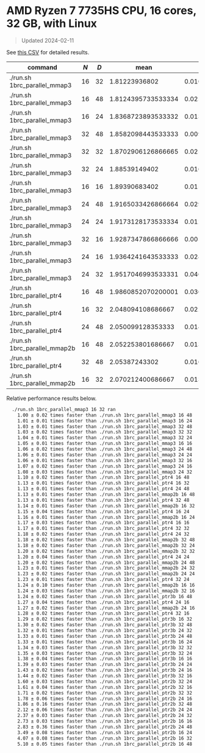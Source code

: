 # AMD Ryzen 7 7735HS CPU, 16 cores, 32 GB, with Linux

> Updated 2024-02-11

See [this CSV](/perfdata/parmmap2_amd_7735HS_16c_32gb.csv) for detailed results. 

| command                       | _N_ | _D_ | mean               | stddev               |
| ----------------------------- | --- | --- | ------------------ | -------------------- |
| ./run.sh 1brc_parallel_mmap3  | 16  | 32  | 1.81223936802      | 0.010641893538444113 |
| ./run.sh 1brc_parallel_mmap3  | 16  | 48  | 1.8124395733533334 | 0.025204295077901798 |
| ./run.sh 1brc_parallel_mmap3  | 16  | 24  | 1.8368723893533332 | 0.013546516645281849 |
| ./run.sh 1brc_parallel_mmap3  | 32  | 48  | 1.8582098443533333 | 0.009143857373650572 |
| ./run.sh 1brc_parallel_mmap3  | 32  | 32  | 1.8702906126866665 | 0.025440750732756902 |
| ./run.sh 1brc_parallel_mmap3  | 32  | 24  | 1.88539149402      | 0.016638412704802416 |
| ./run.sh 1brc_parallel_mmap3  | 16  | 16  | 1.89390683402      | 0.015744340864729173 |
| ./run.sh 1brc_parallel_mmap3  | 24  | 48  | 1.9165033426866664 | 0.02913031014921986  |
| ./run.sh 1brc_parallel_mmap3  | 24  | 24  | 1.9173128173533334 | 0.012058646943863154 |
| ./run.sh 1brc_parallel_mmap3  | 32  | 16  | 1.9287347866866666 | 0.005990832996194345 |
| ./run.sh 1brc_parallel_mmap3  | 24  | 16  | 1.9364241643533333 | 0.028796730421491862 |
| ./run.sh 1brc_parallel_mmap3  | 24  | 32  | 1.9517046993533331 | 0.04603274094312159  |
| ./run.sh 1brc_parallel_ptr4   | 16  | 48  | 1.9860852070200001 | 0.036552582355871645 |
| ./run.sh 1brc_parallel_ptr4   | 16  | 32  | 2.048094108686667  | 0.022017097642112623 |
| ./run.sh 1brc_parallel_ptr4   | 24  | 48  | 2.050099128353333  | 0.01405313428169441  |
| ./run.sh 1brc_parallel_mmap2b | 16  | 48  | 2.052253801686667  | 0.013836257705981809 |
| ./run.sh 1brc_parallel_ptr4   | 32  | 48  | 2.05387243302      | 0.01625264239831073  |
| ./run.sh 1brc_parallel_mmap2b | 16  | 32  | 2.070212400686667  | 0.013296134404275487 |

Relative performance results below.

```txt
  ./run.sh 1brc_parallel_mmap3 16 32 ran
    1.00 ± 0.02 times faster than ./run.sh 1brc_parallel_mmap3 16 48
    1.01 ± 0.01 times faster than ./run.sh 1brc_parallel_mmap3 16 24
    1.03 ± 0.01 times faster than ./run.sh 1brc_parallel_mmap3 32 48
    1.03 ± 0.02 times faster than ./run.sh 1brc_parallel_mmap3 32 32
    1.04 ± 0.01 times faster than ./run.sh 1brc_parallel_mmap3 32 24
    1.05 ± 0.01 times faster than ./run.sh 1brc_parallel_mmap3 16 16
    1.06 ± 0.02 times faster than ./run.sh 1brc_parallel_mmap3 24 48
    1.06 ± 0.01 times faster than ./run.sh 1brc_parallel_mmap3 24 24
    1.06 ± 0.01 times faster than ./run.sh 1brc_parallel_mmap3 32 16
    1.07 ± 0.02 times faster than ./run.sh 1brc_parallel_mmap3 24 16
    1.08 ± 0.03 times faster than ./run.sh 1brc_parallel_mmap3 24 32
    1.10 ± 0.02 times faster than ./run.sh 1brc_parallel_ptr4 16 48
    1.13 ± 0.01 times faster than ./run.sh 1brc_parallel_ptr4 16 32
    1.13 ± 0.01 times faster than ./run.sh 1brc_parallel_ptr4 24 48
    1.13 ± 0.01 times faster than ./run.sh 1brc_parallel_mmap2b 16 48
    1.13 ± 0.01 times faster than ./run.sh 1brc_parallel_ptr4 32 48
    1.14 ± 0.01 times faster than ./run.sh 1brc_parallel_mmap2b 16 32
    1.15 ± 0.04 times faster than ./run.sh 1brc_parallel_ptr4 16 24
    1.16 ± 0.01 times faster than ./run.sh 1brc_parallel_mmap2b 16 24
    1.17 ± 0.03 times faster than ./run.sh 1brc_parallel_ptr4 16 16
    1.17 ± 0.01 times faster than ./run.sh 1brc_parallel_ptr4 32 32
    1.18 ± 0.02 times faster than ./run.sh 1brc_parallel_ptr4 24 32
    1.18 ± 0.02 times faster than ./run.sh 1brc_parallel_mmap2b 32 48
    1.18 ± 0.02 times faster than ./run.sh 1brc_parallel_mmap2b 32 24
    1.20 ± 0.02 times faster than ./run.sh 1brc_parallel_mmap2b 32 32
    1.20 ± 0.04 times faster than ./run.sh 1brc_parallel_ptr4 24 24
    1.20 ± 0.02 times faster than ./run.sh 1brc_parallel_mmap2b 24 48
    1.23 ± 0.01 times faster than ./run.sh 1brc_parallel_mmap2b 24 32
    1.23 ± 0.02 times faster than ./run.sh 1brc_parallel_mmap2b 24 24
    1.23 ± 0.01 times faster than ./run.sh 1brc_parallel_ptr4 32 24
    1.24 ± 0.10 times faster than ./run.sh 1brc_parallel_mmap2b 16 16
    1.24 ± 0.03 times faster than ./run.sh 1brc_parallel_mmap2b 32 16
    1.24 ± 0.02 times faster than ./run.sh 1brc_parallel_ptr3b 16 48
    1.27 ± 0.04 times faster than ./run.sh 1brc_parallel_ptr4 24 16
    1.27 ± 0.02 times faster than ./run.sh 1brc_parallel_mmap2b 24 16
    1.28 ± 0.02 times faster than ./run.sh 1brc_parallel_ptr4 32 16
    1.29 ± 0.02 times faster than ./run.sh 1brc_parallel_ptr3b 16 32
    1.30 ± 0.02 times faster than ./run.sh 1brc_parallel_ptr3b 32 48
    1.32 ± 0.01 times faster than ./run.sh 1brc_parallel_ptr3b 24 32
    1.33 ± 0.01 times faster than ./run.sh 1brc_parallel_ptr3b 24 48
    1.33 ± 0.01 times faster than ./run.sh 1brc_parallel_ptr3b 16 24
    1.34 ± 0.03 times faster than ./run.sh 1brc_parallel_ptr3b 32 32
    1.35 ± 0.03 times faster than ./run.sh 1brc_parallel_ptr3b 32 24
    1.38 ± 0.04 times faster than ./run.sh 1brc_parallel_ptr3b 16 16
    1.39 ± 0.03 times faster than ./run.sh 1brc_parallel_ptr3b 24 24
    1.43 ± 0.02 times faster than ./run.sh 1brc_parallel_ptr3b 24 16
    1.44 ± 0.02 times faster than ./run.sh 1brc_parallel_ptr3b 32 16
    1.60 ± 0.03 times faster than ./run.sh 1brc_parallel_ptr2b 32 24
    1.61 ± 0.04 times faster than ./run.sh 1brc_parallel_ptr2b 32 16
    1.71 ± 0.02 times faster than ./run.sh 1brc_parallel_ptr2b 32 32
    1.78 ± 0.06 times faster than ./run.sh 1brc_parallel_ptr2b 24 16
    1.86 ± 0.16 times faster than ./run.sh 1brc_parallel_ptr2b 32 48
    2.12 ± 0.06 times faster than ./run.sh 1brc_parallel_ptr2b 24 24
    2.37 ± 0.03 times faster than ./run.sh 1brc_parallel_ptr2b 24 32
    2.73 ± 0.03 times faster than ./run.sh 1brc_parallel_ptr2b 16 16
    2.83 ± 0.36 times faster than ./run.sh 1brc_parallel_ptr2b 24 48
    3.49 ± 0.08 times faster than ./run.sh 1brc_parallel_ptr2b 16 24
    4.07 ± 0.08 times faster than ./run.sh 1brc_parallel_ptr2b 16 32
    5.10 ± 0.05 times faster than ./run.sh 1brc_parallel_ptr2b 16 48


```